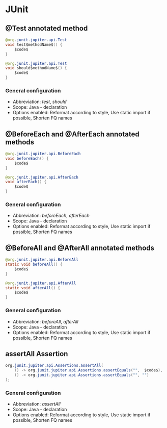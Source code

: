 # JUnit

## @Test annotated method

```java
@org.junit.jupiter.api.Test
void test$methodName$() {
    $code$
}
```

```java
@org.junit.jupiter.api.Test
void should$methodName$() {
    $code$
}
```

### General configuration
- Abbreviation: *test*, *should*
- Scope: Java - declaration
- Options enabled: Reformat according to style, Use static import if possible, Shorten FQ names

## @BeforeEach and @AfterEach annotated methods

```java
@org.junit.jupiter.api.BeforeEach
void beforeEach() {
    $code$
}
```

```java
@org.junit.jupiter.api.AfterEach
void afterEach() {
    $code$
}
```

### General configuration
- Abbreviation: *beforeEach*, *afterEach*
- Scope: Java - declaration
- Options enabled: Reformat according to style, Use static import if possible, Shorten FQ names

## @BeforeAll and @AfterAll annotated methods

```java
@org.junit.jupiter.api.BeforeAll
static void beforeAll() {
    $code$
}
```

```java
@org.junit.jupiter.api.AfterAll
static void afterAll() {
    $code$
}
```

### General configuration
- Abbreviation: *beforeAll*, *afterAll*
- Scope: Java - declaration
- Options enabled: Reformat according to style, Use static import if possible, Shorten FQ names

## assertAll Assertion

```java
org.junit.jupiter.api.Assertions.assertAll(
    () -> org.junit.jupiter.api.Assertions.assertEquals("",  $code$),
    () -> org.junit.jupiter.api.Assertions.assertEquals("", "")
);
```

### General configuration
- Abbreviation: *assertAll*
- Scope: Java - declaration
- Options enabled: Reformat according to style, Use static import if possible, Shorten FQ names
